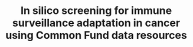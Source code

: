 ---
affilliation: UNIVERSITY OF PITTSBURGH AT PITTSBURGH
description: "Advances in immunotherapy have lately revolutionized cancer care. A\
  \ key strategy of cancer immunotherapy is to target \u201Cnon-cell-autonomous\u201D\
  \ mechanisms of immune surveillance adaptation, achieved via regulating the secretions\
  \ of immune modulators from cancer cells. Yet, an in silico systematic screen for\
  \ these targets and immunomodulating agents (potentially therapeutic drugs) remains\
  \ untested due to a lack of computational tools to analyze relevant large-scale\
  \ database resources. The study is proposed in response to RFA-RM-23-003 to meaningfully\
  \ integrate multiple NIH Common Fund and other NIH-funded datasets to inform the\
  \ molecular basis of immune surveillance adaptation and screen for potential immunomodulating\
  \ agents. Our central hypothesis is that cancer genomic features captured by deep\
  \ learning predict cancer cells\u2019 non-cell autonomous signals induced by a compound\
  \ treatment to modulate immune cells in the tumor microenvironment. We propose to\
  \ test the hypothesis by developing an innovative and feasible computational framework\
  \ that is built upon our published deep learning models. Specifically, in Aim 1.1\
  \ we propose to identify prognosis-related immune cell types and associated immunologic\
  \ gene signatures among adult (The Cancer Genome Atlas [TCGA]) and pediatric tumors\
  \ (Gabriella Miller Kids First [Kids First] and Therapeutically Applicable Research\
  \ To Generate Effective Treatments [TARGET]). We will then build a deep learning\
  \ model to predict the perturbation of the identified immunologic gene signatures\
  \ induced by a compound in a cancer cell line using the Library of Integrated Network-based\
  \ Cellular Signatures (LINCS) data. In Aim 1.2, we will experimentally validate\
  \ key findings using our in-house in vitro models. We have formed a cross-disciplinary\
  \ team with strong complementary expertise to efficiently achieve the proposed goals:\
  \ dry lab of Dr. Yu-Chiao Chiu (MPI) for cancer bioinformatics, multi-modal data\
  \ integration, and artificial intelligence; and wet lab of Dr. Yi-Nan Gong (MPI)\
  \ for cancer immunology, immunotherapy, and tumor cell death mechanisms. Successful\
  \ completion of the pilot study will produce high- impact preliminary results: i)\
  \ the first deep learning framework that systematically incorporates multi-modal\
  \ genomic and pharmacogenomic data to screen for immunomodulating agents, ii) a\
  \ deeper understanding of the molecular basis of immune surveillance adaptation\
  \ than was previously possible, and more importantly iii) a set of promising targets\
  \ preliminarily validated in vitro. These preliminary data will lead to a follow-up\
  \ study to explore functional and preclinical aspects of our results. We also expect\
  \ the proposed study to provide a computational framework that enhances the utilization\
  \ and integration of NIH Common Fund data and other publicly available large datasets."
end_date: '2025-09-19T12:00:00-04:00'
grant_num: R03OD036494
pi: CHIU, YU-CHIAO (contact), GONG, YI-NAN
title: In silico screening for immune surveillance adaptation in cancer using Common
  Fund data resources
---